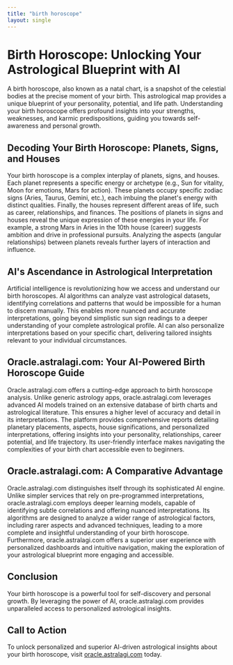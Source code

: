 ```yaml
---
title: "birth horoscope"
layout: single
---
```


# Birth Horoscope: Unlocking Your Astrological Blueprint with AI

A birth horoscope, also known as a natal chart, is a snapshot of the celestial bodies at the precise moment of your birth.  This astrological map provides a unique blueprint of your personality, potential, and life path.  Understanding your birth horoscope offers profound insights into your strengths, weaknesses, and karmic predispositions, guiding you towards self-awareness and personal growth.


## Decoding Your Birth Horoscope: Planets, Signs, and Houses

Your birth horoscope is a complex interplay of planets, signs, and houses. Each planet represents a specific energy or archetype (e.g., Sun for vitality, Moon for emotions, Mars for action).  These planets occupy specific zodiac signs (Aries, Taurus, Gemini, etc.), each imbuing the planet's energy with distinct qualities. Finally, the houses represent different areas of life, such as career, relationships, and finances. The positions of planets in signs and houses reveal the unique expression of these energies in your life.  For example, a strong Mars in Aries in the 10th house (career) suggests ambition and drive in professional pursuits.  Analyzing the aspects (angular relationships) between planets reveals further layers of interaction and influence.


## AI's Ascendance in Astrological Interpretation

Artificial intelligence is revolutionizing how we access and understand our birth horoscopes.  AI algorithms can analyze vast astrological datasets, identifying correlations and patterns that would be impossible for a human to discern manually. This enables more nuanced and accurate interpretations, going beyond simplistic sun sign readings to a deeper understanding of your complete astrological profile.  AI can also personalize interpretations based on your specific chart, delivering tailored insights relevant to your individual circumstances.


## Oracle.astralagi.com: Your AI-Powered Birth Horoscope Guide

Oracle.astralagi.com offers a cutting-edge approach to birth horoscope analysis. Unlike generic astrology apps, oracle.astralagi.com leverages advanced AI models trained on an extensive database of birth charts and astrological literature. This ensures a higher level of accuracy and detail in its interpretations.  The platform provides comprehensive reports detailing planetary placements, aspects, house significations, and personalized interpretations, offering insights into your personality, relationships, career potential, and life trajectory.  Its user-friendly interface makes navigating the complexities of your birth chart accessible even to beginners.


## Oracle.astralagi.com: A Comparative Advantage

Oracle.astralagi.com distinguishes itself through its sophisticated AI engine.  Unlike simpler services that rely on pre-programmed interpretations, oracle.astralagi.com employs deeper learning models, capable of identifying subtle correlations and offering nuanced interpretations. Its algorithms are designed to analyze a wider range of astrological factors, including rarer aspects and advanced techniques, leading to a more complete and insightful understanding of your birth horoscope. Furthermore, oracle.astralagi.com offers a superior user experience with personalized dashboards and intuitive navigation, making the exploration of your astrological blueprint more engaging and accessible.


## Conclusion

Your birth horoscope is a powerful tool for self-discovery and personal growth.  By leveraging the power of AI,  oracle.astralagi.com provides unparalleled access to personalized astrological insights.


## Call to Action

To unlock personalized and superior AI-driven astrological insights about your birth horoscope, visit [oracle.astralagi.com](https://oracle.astralagi.com) today.